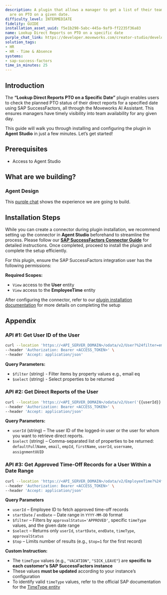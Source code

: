 ```yaml
---
description: A plugin that allows a manager to get a list of their team members who
  are on PTO on a given date.
difficulty_level: INTERMEDIATE
fidelity: GUIDE
installation_asset_uuid: f5e1b298-5abc-445a-9af9-ff2235f36a83
name: Lookup Direct Reports on PTO on a specific date
purple_chat_link: https://developer.moveworks.com/creator-studio/developer-tools/purple-chat/?conversation=%7B%22startTimestamp%22%3A%2211%3A43+AM%22%2C%22messages%22%3A%5B%7B%22role%22%3A%22user%22%2C%22parts%22%3A%5B%7B%22richText%22%3A%22Can+you+tell+me+which+of+our+team+members+are+on+PTO+today%3F%22%7D%5D%7D%2C%7B%22role%22%3A%22assistant%22%2C%22parts%22%3A%5B%7B%22reasoningSteps%22%3A%5B%7B%22status%22%3A%22success%22%2C%22richText%22%3A%22%3Cp%3E%E2%9C%85+Working+on+%3Cb%3ETeam+Members+PTO+Today%3C%2Fb%3E%3Cbr%3E%E2%8F%B3+Calling+Plugin+%3Cb%3ELookup+Team+On+PTO%3C%2Fb%3E%3C%2Fp%3E%22%7D%5D%7D%2C%7B%22richText%22%3A%22Today%2C+the+following+team+members+are+on+PTO%3A+%3Cbr%3E1.+Emily+Clark+%3Cbr%3E2.+Jordan+Smith+%3Cbr%3E3.+Alex+Lee%3Cbr%3ELet+me+know+if+there%27s+anything+else+I+can+help+with%21%22%7D%5D%7D%5D%7D
solution_tags:
- HR
- HR - Time & Absence
systems:
- sap-success-factors
time_in_minutes: 25
---
```

## Introduction

The **“Lookup Direct Reports PTO on a Specific Date”** plugin enables users to check the planned PTO status of their direct reports for a specified date using SAP SuccessFactors, all through the Moveworks AI Assistant. This ensures managers have timely visibility into team availability for any given day.

This guide will walk you through installing and configuring the plugin in **Agent Studio** in just a few minutes. Let’s get started!

## **Prerequisites**

- Access to Agent Studio

## **What are we building?**

### Agent Design

This [purple chat](https://developer.moveworks.com/creator-studio/developer-tools/purple-chat?conversation=%7B%22startTimestamp%22%3A%2211%3A43+AM%22%2C%22messages%22%3A%5B%7B%22role%22%3A%22user%22%2C%22parts%22%3A%5B%7B%22richText%22%3A%22Can+you+tell+me+which+of+our+team+members+are+on+PTO+today%3F%22%7D%5D%7D%2C%7B%22role%22%3A%22assistant%22%2C%22parts%22%3A%5B%7B%22reasoningSteps%22%3A%5B%7B%22status%22%3A%22success%22%2C%22richText%22%3A%22%3Cp%3E%E2%9C%85+Working+on+%3Cb%3ETeam+Members+PTO+Today%3C%2Fb%3E%3Cbr%3E%E2%8F%B3+Calling+Plugin+%3Cb%3ELookup+Team+On+PTO%3C%2Fb%3E%3C%2Fp%3E%22%7D%5D%7D%2C%7B%22richText%22%3A%22Today%2C+the+following+team+members+are+on+PTO%3A+%3Cbr%3E1.+Emily+Clark+%3Cbr%3E2.+Jordan+Smith+%3Cbr%3E3.+Alex+Lee%3Cbr%3ELet+me+know+if+there%27s+anything+else+I+can+help+with%21%22%7D%5D%7D%5D%7D) shows the experience we are going to build.

## Installation Steps

While you can create a connector during plugin installation, we recommend setting up the connector in **Agent Studio** beforehand to streamline the process. Please follow our [**SAP SuccessFactors Connector Guide**](https://developer.moveworks.com/marketplace/package/?id=sap-success-factors&hist=home%2Cbrws#how-to-implement) for detailed instructions. Once completed, proceed to install the plugin and complete the setup efficiently.

For this plugin, ensure the SAP SuccessFactors integration user has the following permissions:

**Required Scopes:**

- `View` access to the **User** entity
- `View` access to the **EmployeeTime** entity

After configuring the connector, refer to our [plugin installation documentation](https://help.moveworks.com/docs/ai-agent-marketplace-installation) for more details on completing the setup

## **Appendix**

### **API #1: Get User ID of the User**

```bash
curl --location 'https://<API_SERVER_DOMAIN>/odata/v2/User?%24filter=email%20eq%20%27<USER_EMAIL>%27&%24select=assignmentUUID,userId' \
--header 'Authorization: Bearer <ACCESS_TOKEN>' \
--header 'Accept: application/json'
```

**Query Parameters:**

- `$filter` (string) - Filter items by property values e.g., email eq <EMAIL>
- `$select` (string) - Select properties to be returned

### **API #2: Get Direct Reports of the User**

```bash
curl --location 'https://<API_SERVER_DOMAIN>/odata/v2/User('{{userId}}')/directReports?%24select=defaultFullName%2Cemail%2CempId%2CfirstName%2CuserId%2Cusername%2CassignmentUUID' \
--header 'Authorization: Bearer <ACCESS_TOKEN>' \
--header 'Accept: application/json'
```

**Query Parameters:**

- `userId` (string) – The user ID of the logged-in user or the user for whom you want to retrieve direct reports.
- `$select` (string) – Comma-separated list of properties to be returned: `defaultFullName`, `email`, `empId`, `firstName`, `userId`, `username`, `assignmentUUID`

### **API #3: Get Approved Time-Off Records for a User Within a Date Range**

```bash
curl --location 'https://<API_SERVER_DOMAIN>/odata/v2/EmployeeTime?%24filter=userId%20eq%20%27{{userId}}%27%20and%20approvalStatus%20eq%20%27APPROVED%27%20and%20%28timeType%20eq%20%27TT_PTO%27%20or%20timeType%20eq%20%27TT_VAC_REC%27%20or%20timeType%20eq%20%27BRA-VACATN%27%20or%20timeType%20eq%20%27PHL-VAC-TT%27%20or%20timeType%20eq%20%27CHN-ANNL%27%20or%20timeType%20eq%20%27AUS-ANNL%27%20or%20timeType%20eq%20%27DEU-ANNL%27%20or%20timeType%20eq%20%27FRA-ANNL%27%20or%20timeType%20eq%20%27GBR-ANNL%27%20or%20timeType%20eq%20%27ANNL_RUS%27%20or%20timeType%20eq%20%27NLD-ANNL%27%20or%20timeType%20eq%20%27SG_AL%27%29%20and%20startDate%20le%20datetime%27{{startDate}}T00%3A00%3A00%27%20and%20endDate%20le%20datetime%27{{endDate}}T23%3A59%3A59%27&%24select=userId%2CstartDate%2CendDate%2CtimeType%2CapprovalStatus&%24top=1' \
--header 'Authorization: Bearer <ACCESS_TOKEN>' \
--header 'Accept: application/json'
```

**Query Parameters**

- `userId` – Employee ID to fetch approved time-off records
- `startDate` / `endDate` – Date range in `YYYY-MM-DD` format
- `$filter` – Filters by `approvalStatus='APPROVED'`, specific `timeType` values, and the given date range
- `$select` – Returns only `userId`, `startDate`, `endDate`, `timeType`, `approvalStatus`
- `$top` – Limits number of results (e.g., `$top=1` for the first record)

**Custom Instruction:**

- The `timeType` values (e.g., `"VACATION"`, `"SICK_LEAVE"`) are **specific to each customer's SAP SuccessFactors instance**
- These values **must be updated** according to your instance’s configuration
- To identify valid `timeType` values, refer to the official SAP documentation for the [TimeType entity](https://help.sap.com/docs/successfactors-platform/sap-successfactors-api-reference-guide-odata-v2/timetype)